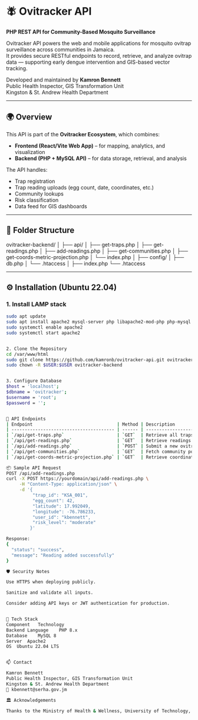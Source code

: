 # 🪰 Ovitracker API
**PHP REST API for Community-Based Mosquito Surveillance**

Ovitracker API powers the web and mobile applications for mosquito ovitrap surveillance across communities in Jamaica.  
It provides secure RESTful endpoints to record, retrieve, and analyze ovitrap data — supporting early dengue intervention and GIS-based vector tracking.

Developed and maintained by **Kamron Bennett**  
Public Health Inspector, GIS Transformation Unit  
Kingston & St. Andrew Health Department

---

## 🌍 Overview

This API is part of the **Ovitracker Ecosystem**, which combines:
- **Frontend (React/Vite Web App)** – for mapping, analytics, and visualization  
- **Backend (PHP + MySQL API)** – for data storage, retrieval, and analysis  

The API handles:
- Trap registration  
- Trap reading uploads (egg count, date, coordinates, etc.)  
- Community lookups  
- Risk classification  
- Data feed for GIS dashboards

---

## 🧩 Folder Structure

ovitracker-backend/
│
├── api/
│ ├── get-traps.php
│ ├── get-readings.php
│ ├── add-readings.php
│ ├── get-communities.php
│ ├── get-coords-metric-projection.php
│ └── index.php
│
├── config/
│ ├── db.php
│ └── .htaccess
│
├── index.php
└── .htaccess


---

## ⚙️ Installation (Ubuntu 22.04)

### 1. Install LAMP stack
```bash
sudo apt update
sudo apt install apache2 mysql-server php libapache2-mod-php php-mysql
sudo systemctl enable apache2
sudo systemctl start apache2


2. Clone the Repository
cd /var/www/html
sudo git clone https://github.com/kamronb/ovitracker-api.git ovitracker-backend
sudo chown -R $USER:$USER ovitracker-backend


3. Configure Database
$host = 'localhost';
$dbname = 'ovitracker';
$username = 'root';
$password = '';


🧪 API Endpoints
| Endpoint                                | Method | Description                             |
| --------------------------------------- | ------ | --------------------------------------- |
| `/api/get-traps.php`                    | `GET`  | Retrieve all traps with latest readings |
| `/api/get-readings.php`                 | `GET`  | Retrieve readings for all traps         |
| `/api/add-readings.php`                 | `POST` | Submit a new ovitrap reading            |
| `/api/get-communities.php`              | `GET`  | Fetch community polygons                |
| `/api/get-coords-metric-projection.php` | `GET`  | Retrieve coordinate conversions         |

📦 Sample API Request
POST /api/add-readings.php
curl -X POST https://yourdomain/api/add-readings.php \
     -H "Content-Type: application/json" \
     -d '{
          "trap_id": "KSA_001",
          "egg_count": 42,
          "latitude": 17.992049,
          "longitude": -76.786233,
          "user_id": "kbennett",
          "risk_level": "moderate"
         }'

Response:
{
  "status": "success",
  "message": "Reading added successfully"
}

🛡️ Security Notes

Use HTTPS when deploying publicly.

Sanitize and validate all inputs.

Consider adding API keys or JWT authentication for production.


🧰 Tech Stack
Component	Technology
Backend Language	PHP 8.x
Database	MySQL 8
Server	Apache2
OS	Ubuntu 22.04 LTS


📫 Contact

Kamron Bennett
Public Health Inspector, GIS Transformation Unit
Kingston & St. Andrew Health Department
📧 kbennett@serha.gov.jm

🏛️ Acknowledgements

Thanks to the Ministry of Health & Wellness, University of Technology, and University of the West Indies (Mona) for supporting innovation in public health surveillance and GIS applications.




